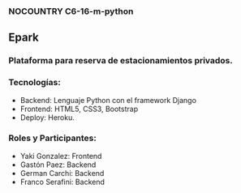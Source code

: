 ### NOCOUNTRY C6-16-m-python
## Epark
### Plataforma para reserva de estacionamientos privados. 
### Tecnologías: 
- Backend: Lenguaje Python con el framework Django 
- Frontend: HTML5, CSS3, Bootstrap
- Deploy: Heroku. 

### Roles y Participantes:
- Yaki Gonzalez: Frontend
- Gastón Paez: Backend
- German Carchi: Backend
- Franco Serafini: Backend